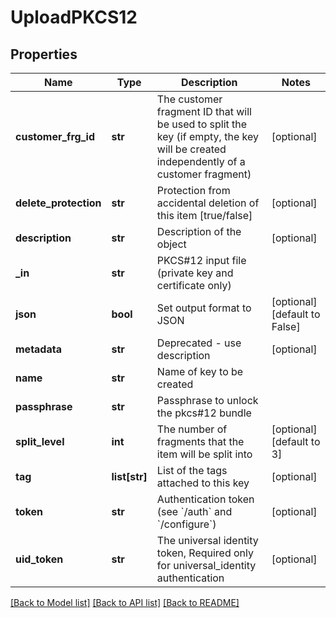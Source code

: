 # UploadPKCS12

## Properties
Name | Type | Description | Notes
------------ | ------------- | ------------- | -------------
**customer_frg_id** | **str** | The customer fragment ID that will be used to split the key (if empty, the key will be created independently of a customer fragment) | [optional] 
**delete_protection** | **str** | Protection from accidental deletion of this item [true/false] | [optional] 
**description** | **str** | Description of the object | [optional] 
**_in** | **str** | PKCS#12 input file (private key and certificate only) | 
**json** | **bool** | Set output format to JSON | [optional] [default to False]
**metadata** | **str** | Deprecated - use description | [optional] 
**name** | **str** | Name of key to be created | 
**passphrase** | **str** | Passphrase to unlock the pkcs#12 bundle | 
**split_level** | **int** | The number of fragments that the item will be split into | [optional] [default to 3]
**tag** | **list[str]** | List of the tags attached to this key | [optional] 
**token** | **str** | Authentication token (see &#x60;/auth&#x60; and &#x60;/configure&#x60;) | [optional] 
**uid_token** | **str** | The universal identity token, Required only for universal_identity authentication | [optional] 

[[Back to Model list]](../README.md#documentation-for-models) [[Back to API list]](../README.md#documentation-for-api-endpoints) [[Back to README]](../README.md)


